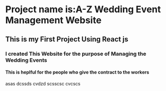 <h1>Project name is:A-Z Wedding Event Management Website</h1>
<h2>This is my First Project Using React js</h1>
<h3> I created This Website for the purpose of Managing the Wedding Events</h2>
<h4>This is heplful for the people who give the contract to the workers</h4>
asas
dcssds
cvdzd
scsscsc
cvcscs
